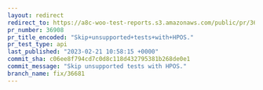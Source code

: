 ```yaml
---
layout: redirect
redirect_to: https://a8c-woo-test-reports.s3.amazonaws.com/public/pr/36908/api/index.html
pr_number: 36908
pr_title_encoded: "Skip+unsupported+tests+with+HPOS."
pr_test_type: api
last_published: "2023-02-21 10:58:15 +0000"
commit_sha: c06ee8f794cd7c0d8c118d432795381b268de0e1
commit_message: "Skip unsupported tests with HPOS."
branch_name: fix/36681
---
```

